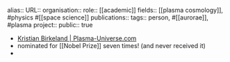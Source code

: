 alias::
URL::
organisation::
role:: [[academic]] 
fields:: [[plasma cosmology]], #physics #[[space science]] 
publications:: 
tags:: person, #[[aurorae]], #plasma 
project::
public:: true
- [Kristian Birkeland | Plasma-Universe.com](https://www.plasma-universe.com/Kristian-Birkeland/)
- nominated for [[Nobel Prize]] seven times! (and never received it)
-